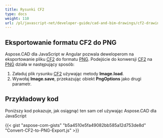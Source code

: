 ```yaml
---
title: Rysunki CF2
type: docs
weight: 110
url: /pl/javascript-net/developer-guide/cad-and-bim-drawings/cf2-drawings/
---
```


## **Eksportowanie formatu CF2 do PNG**

Aspose.CAD dla JavaScript w Angular pozwala deweloperom na eksportowanie pliku [CF2](https://docs.fileformat.com/cad/cf2/) do formatu [PNG](https://docs.fileformat.com/image/png/).
Podejście do konwersji [CF2](https://docs.fileformat.com/cad/cf2/) na [PNG](https://docs.fileformat.com/image/png/) działa w następujący sposób:

1. Załaduj plik rysunku [CF2](https://docs.fileformat.com/cad/cf2/) używając metody **Image.load**.
1. Wywołaj **Image.save**, przekazując obiekt **PngOptions** jako drugi parametr.

## Przykładowy kod

Poniższy kod pokazuje, jak osiągnąć ten sam cel używając Aspose.CAD dla JavaScript

{{< gist "aspose-com-gists" "b5a4510e5fa49082bb585a12d753de8d" "Convert-CF2-to-PNG-Export.js" >}}
